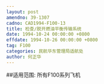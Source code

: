 ```yaml
---
layout: post
amendno: 39-1307
cadno: CAD1994-F100-13
title: 检查/脱开燃油平衡传输系统
date: 1994-10-24 00:00:00 +0800
effdate: 1994-10-26 00:00:00 +0800
tag: F100
categories: 民航华东管理局适航处
author: 何正华
---
```


##适用范围:
所有F100系列飞机

